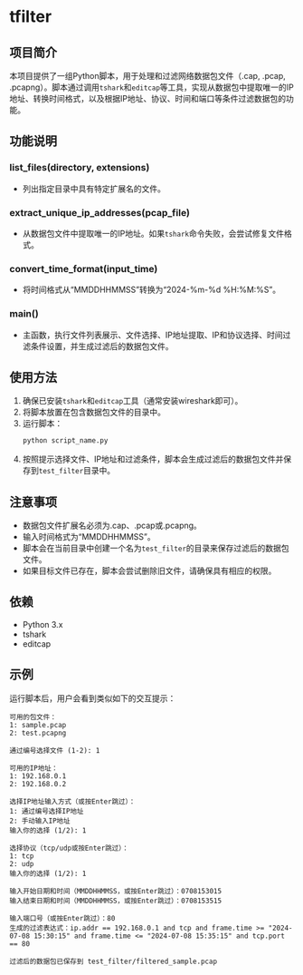 # tfilter

## 项目简介

本项目提供了一组Python脚本，用于处理和过滤网络数据包文件（.cap, .pcap, .pcapng）。脚本通过调用`tshark`和`editcap`等工具，实现从数据包中提取唯一的IP地址、转换时间格式，以及根据IP地址、协议、时间和端口等条件过滤数据包的功能。

## 功能说明

### list_files(directory, extensions)
- 列出指定目录中具有特定扩展名的文件。

### extract_unique_ip_addresses(pcap_file)
- 从数据包文件中提取唯一的IP地址。如果`tshark`命令失败，会尝试修复文件格式。

### convert_time_format(input_time)
- 将时间格式从“MMDDHHMMSS”转换为“2024-%m-%d %H:%M:%S”。

### main()
- 主函数，执行文件列表展示、文件选择、IP地址提取、IP和协议选择、时间过滤条件设置，并生成过滤后的数据包文件。

## 使用方法

1. 确保已安装`tshark`和`editcap`工具（通常安装wireshark即可）。
2. 将脚本放置在包含数据包文件的目录中。
3. 运行脚本：
   ```bash
   python script_name.py
   ```
4. 按照提示选择文件、IP地址和过滤条件，脚本会生成过滤后的数据包文件并保存到`test_filter`目录中。

## 注意事项

- 数据包文件扩展名必须为.cap、.pcap或.pcapng。
- 输入时间格式为“MMDDHHMMSS”。
- 脚本会在当前目录中创建一个名为`test_filter`的目录来保存过滤后的数据包文件。
- 如果目标文件已存在，脚本会尝试删除旧文件，请确保具有相应的权限。

## 依赖

- Python 3.x
- tshark
- editcap

## 示例

运行脚本后，用户会看到类似如下的交互提示：

```
可用的包文件：
1: sample.pcap
2: test.pcapng

通过编号选择文件 (1-2): 1

可用的IP地址：
1: 192.168.0.1
2: 192.168.0.2

选择IP地址输入方式（或按Enter跳过）：
1: 通过编号选择IP地址
2: 手动输入IP地址
输入你的选择 (1/2): 1

选择协议（tcp/udp或按Enter跳过）：
1: tcp
2: udp
输入你的选择 (1/2): 1

输入开始日期和时间（MMDDHHMMSS，或按Enter跳过）：0708153015
输入结束日期和时间（MMDDHHMMSS，或按Enter跳过）：0708153515

输入端口号（或按Enter跳过）：80
生成的过滤表达式：ip.addr == 192.168.0.1 and tcp and frame.time >= "2024-07-08 15:30:15" and frame.time <= "2024-07-08 15:35:15" and tcp.port == 80

过滤后的数据包已保存到 test_filter/filtered_sample.pcap
```
